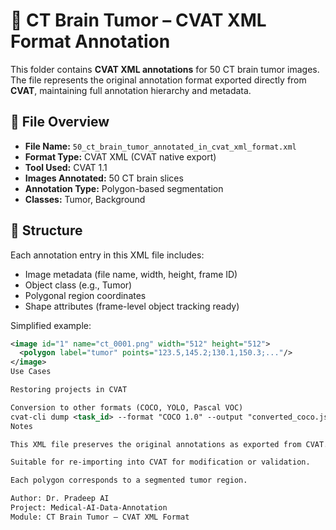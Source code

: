 # 🧠 CT Brain Tumor – CVAT XML Format Annotation

This folder contains **CVAT XML annotations** for 50 CT brain tumor images.  
The file represents the original annotation format exported directly from **CVAT**, maintaining full annotation hierarchy and metadata.

## 📘 File Overview
- **File Name:** `50_ct_brain_tumor_annotated_in_cvat_xml_format.xml`  
- **Format Type:** CVAT XML (CVAT native export)  
- **Tool Used:** CVAT 1.1  
- **Images Annotated:** 50 CT brain slices  
- **Annotation Type:** Polygon-based segmentation  
- **Classes:** Tumor, Background  

## 🧩 Structure
Each annotation entry in this XML file includes:
- Image metadata (file name, width, height, frame ID)
- Object class (e.g., Tumor)
- Polygonal region coordinates  
- Shape attributes (frame-level object tracking ready)

Simplified example:
```xml
<image id="1" name="ct_0001.png" width="512" height="512">
  <polygon label="tumor" points="123.5,145.2;130.1,150.3;..."/>
</image>
Use Cases

Restoring projects in CVAT

Conversion to other formats (COCO, YOLO, Pascal VOC)
cvat-cli dump <task_id> --format "COCO 1.0" --output "converted_coco.json"
Notes

This XML file preserves the original annotations as exported from CVAT.

Suitable for re-importing into CVAT for modification or validation.

Each polygon corresponds to a segmented tumor region.

Author: Dr. Pradeep AI
Project: Medical-AI-Data-Annotation
Module: CT Brain Tumor – CVAT XML Format
